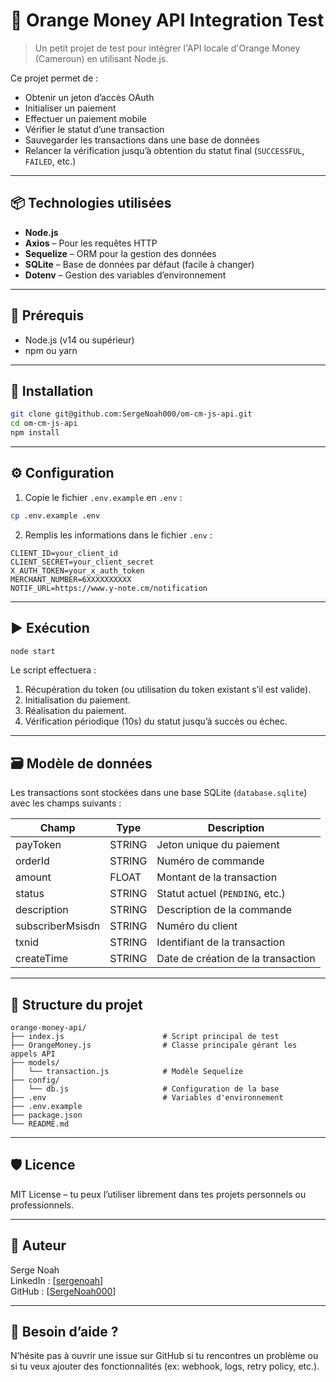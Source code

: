 
# 🧾 Orange Money API Integration Test

> Un petit projet de test pour intégrer l'API locale d'Orange Money (Cameroun) en utilisant Node.js.

Ce projet permet de :
- Obtenir un jeton d’accès OAuth
- Initialiser un paiement
- Effectuer un paiement mobile
- Vérifier le statut d’une transaction
- Sauvegarder les transactions dans une base de données
- Relancer la vérification jusqu’à obtention du statut final (`SUCCESSFUL`, `FAILED`, etc.)

---

## 📦 Technologies utilisées

- **Node.js**
- **Axios** – Pour les requêtes HTTP
- **Sequelize** – ORM pour la gestion des données
- **SQLite** – Base de données par défaut (facile à changer)
- **Dotenv** – Gestion des variables d’environnement

---

## 🔧 Prérequis

- Node.js (v14 ou supérieur)
- npm ou yarn

---

## 🚀 Installation

```bash
git clone git@github.com:SergeNoah000/om-cm-js-api.git
cd om-cm-js-api
npm install
```

---

## ⚙️ Configuration

1. Copie le fichier `.env.example` en `.env` :

```bash
cp .env.example .env
```

2. Remplis les informations dans le fichier `.env` :

```env
CLIENT_ID=your_client_id
CLIENT_SECRET=your_client_secret
X_AUTH_TOKEN=your_x_auth_token
MERCHANT_NUMBER=6XXXXXXXXXX
NOTIF_URL=https://www.y-note.cm/notification
```

---

## ▶️ Exécution

```bash
node start
```

Le script effectuera :
1. Récupération du token (ou utilisation du token existant s’il est valide).
2. Initialisation du paiement.
3. Réalisation du paiement.
4. Vérification périodique (10s) du statut jusqu’à succès ou échec.

---

## 🗃️ Modèle de données

Les transactions sont stockées dans une base SQLite (`database.sqlite`) avec les champs suivants :

| Champ              | Type     | Description                         |
|--------------------|----------|-------------------------------------|
| payToken           | STRING   | Jeton unique du paiement            |
| orderId            | STRING   | Numéro de commande                  |
| amount             | FLOAT    | Montant de la transaction           |
| status             | STRING   | Statut actuel (`PENDING`, etc.)     |
| description        | STRING   | Description de la commande          |
| subscriberMsisdn   | STRING   | Numéro du client                    |
| txnid              | STRING   | Identifiant de la transaction       |
| createTime         | STRING   | Date de création de la transaction  |

---

## 📁 Structure du projet

```
orange-money-api/
├── index.js                      # Script principal de test
├── OrangeMoney.js                # Classe principale gérant les appels API
├── models/
│   └── transaction.js            # Modèle Sequelize
├── config/
│   └── db.js                     # Configuration de la base
├── .env                          # Variables d'environnement
├── .env.example
├── package.json
└── README.md
```

---

## 🛡 Licence

MIT License – tu peux l’utiliser librement dans tes projets personnels ou professionnels.

---

## 👥 Auteur

Serge Noah  
LinkedIn : [[sergenoah](https://www.linkedin.com/in/sergenoah/)]  
GitHub : [[SergeNoah000](https://github.com/SergeNoah000)]

---

## 💬 Besoin d’aide ?

N’hésite pas à ouvrir une issue sur GitHub si tu rencontres un problème ou si tu veux ajouter des fonctionnalités (ex: webhook, logs, retry policy, etc.).

